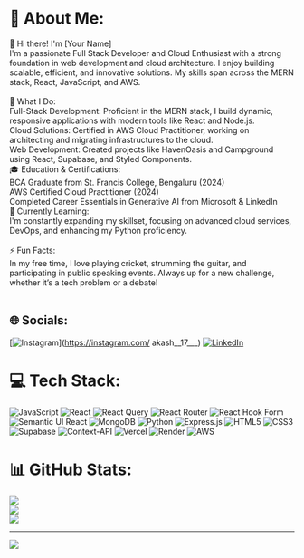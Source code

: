 # 💫 About Me:
👋 Hi there! I'm [Your Name]<br>I'm a passionate Full Stack Developer and Cloud Enthusiast with a strong foundation in web development and cloud architecture. I enjoy building scalable, efficient, and innovative solutions. My skills span across the MERN stack, React, JavaScript, and AWS.<br><br>🚀 What I Do:<br>Full-Stack Development: Proficient in the MERN stack, I build dynamic, responsive applications with modern tools like React and Node.js.<br>Cloud Solutions: Certified in AWS Cloud Practitioner, working on architecting and migrating infrastructures to the cloud.<br>Web Development: Created projects like HavenOasis and Campground using React, Supabase, and Styled Components.<br>🎓 Education & Certifications:<br>BCA Graduate from St. Francis College, Bengaluru (2024)<br>AWS Certified Cloud Practitioner (2024)<br>Completed Career Essentials in Generative AI from Microsoft & LinkedIn<br>🌱 Currently Learning:<br>I'm constantly expanding my skillset, focusing on advanced cloud services, DevOps, and enhancing my Python proficiency.<br><br>⚡ Fun Facts:<br>In my free time, I love playing cricket, strumming the guitar, and participating in public speaking events. Always up for a new challenge, whether it’s a tech problem or a debate!<br><br>


## 🌐 Socials:
[![Instagram](https://img.shields.io/badge/Instagram-%23E4405F.svg?logo=Instagram&logoColor=white)](https://instagram.com/ akash__17___) [![LinkedIn](https://img.shields.io/badge/LinkedIn-%230077B5.svg?logo=linkedin&logoColor=white)](https://linkedin.com/in/https://www.linkedin.com/in/p-akash02/) 

# 💻 Tech Stack:
![JavaScript](https://img.shields.io/badge/javascript-%23323330.svg?style=for-the-badge&logo=javascript&logoColor=%23F7DF1E) ![React](https://img.shields.io/badge/react-%2320232a.svg?style=for-the-badge&logo=react&logoColor=%2361DAFB) ![React Query](https://img.shields.io/badge/-React%20Query-FF4154?style=for-the-badge&logo=react%20query&logoColor=white) ![React Router](https://img.shields.io/badge/React_Router-CA4245?style=for-the-badge&logo=react-router&logoColor=white) ![React Hook Form](https://img.shields.io/badge/React%20Hook%20Form-%23EC5990.svg?style=for-the-badge&logo=reacthookform&logoColor=white) ![Semantic UI React](https://img.shields.io/badge/Semantic%20UI%20React-%2335BDB2.svg?style=for-the-badge&logo=SemanticUIReact&logoColor=white) ![MongoDB](https://img.shields.io/badge/MongoDB-%234ea94b.svg?style=for-the-badge&logo=mongodb&logoColor=white) ![Python](https://img.shields.io/badge/python-3670A0?style=for-the-badge&logo=python&logoColor=ffdd54) ![Express.js](https://img.shields.io/badge/express.js-%23404d59.svg?style=for-the-badge&logo=express&logoColor=%2361DAFB) ![HTML5](https://img.shields.io/badge/html5-%23E34F26.svg?style=for-the-badge&logo=html5&logoColor=white) ![CSS3](https://img.shields.io/badge/css3-%231572B6.svg?style=for-the-badge&logo=css3&logoColor=white) ![Supabase](https://img.shields.io/badge/Supabase-3ECF8E?style=for-the-badge&logo=supabase&logoColor=white) ![Context-API](https://img.shields.io/badge/Context--Api-000000?style=for-the-badge&logo=react) ![Vercel](https://img.shields.io/badge/vercel-%23000000.svg?style=for-the-badge&logo=vercel&logoColor=white) ![Render](https://img.shields.io/badge/Render-%46E3B7.svg?style=for-the-badge&logo=render&logoColor=white) ![AWS](https://img.shields.io/badge/AWS-%23FF9900.svg?style=for-the-badge&logo=amazon-aws&logoColor=white)
# 📊 GitHub Stats:
![](https://github-readme-stats.vercel.app/api?username=Akash101202&theme=dark&hide_border=false&include_all_commits=false&count_private=false)<br/>
![](https://github-readme-streak-stats.herokuapp.com/?user=Akash101202&theme=dark&hide_border=false)<br/>
![](https://github-readme-stats.vercel.app/api/top-langs/?username=Akash101202&theme=dark&hide_border=false&include_all_commits=false&count_private=false&layout=compact)

---
[![](https://visitcount.itsvg.in/api?id=Akash101202&icon=0&color=9)](https://visitcount.itsvg.in)

<!-- Proudly created with GPRM ( https://gprm.itsvg.in ) -->
